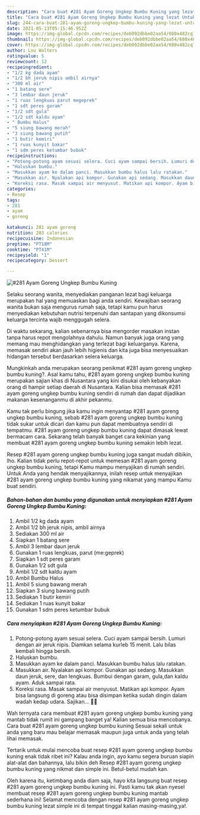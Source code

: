 ```yaml
---
description: "Cara buat #281 Ayam Goreng Ungkep Bumbu Kuning yang lezat Untuk Jualan"
title: "Cara buat #281 Ayam Goreng Ungkep Bumbu Kuning yang lezat Untuk Jualan"
slug: 244-cara-buat-281-ayam-goreng-ungkep-bumbu-kuning-yang-lezat-untuk-jualan
date: 2021-05-13T05:15:46.952Z
image: https://img-global.cpcdn.com/recipes/deb092dbbe02aa54/680x482cq70/281-ayam-goreng-ungkep-bumbu-kuning-foto-resep-utama.jpg
thumbnail: https://img-global.cpcdn.com/recipes/deb092dbbe02aa54/680x482cq70/281-ayam-goreng-ungkep-bumbu-kuning-foto-resep-utama.jpg
cover: https://img-global.cpcdn.com/recipes/deb092dbbe02aa54/680x482cq70/281-ayam-goreng-ungkep-bumbu-kuning-foto-resep-utama.jpg
author: Lou Walters
ratingvalue: 5
reviewcount: 12
recipeingredient:
- "1/2 kg dada ayam"
- "1/2 bh jeruk nipis ambil airnya"
- "300 ml air"
- "1 batang sere"
- "3 lembar daun jeruk"
- "1 ruas lengkuas parut megeprek"
- "1 sdt peres garam"
- "1/2 sdt gula"
- "1/2 sdt kaldu ayam"
- " Bumbu Halus"
- "5 siung bawang merah"
- "3 siung bawang putih"
- "1 butir kemiri"
- "1 ruas kunyit bakar"
- "1 sdm peres ketumbar bubuk"
recipeinstructions:
- "Potong-potong ayam sesuai selera. Cuci ayam sampai bersih. Lumuri dengan air jeruk nipis. Diamkan selama kurleb 15 menit. Lalu bilas kembali hingga bersih."
- "Haluskan bumbu."
- "Masukkan ayam ke dalam panci. Masukkan bumbu halus lalu ratakan."
- "Masukkan air. Nyalakan api kompor. Gunakan api sedang. Masukkan daun jeruk, sere, dan lengkuas. Bumbui dengan garam, gula,dan kaldu ayam. Aduk sampai rata."
- "Koreksi rasa. Masak sampai air menyusut. Matikan api kompor. Ayam bisa langsung di goreng atau bisa disimpan ketika sudah dingin dalam wadah kedap udara. Sajikan... 👩‍🍳"
categories:
- Resep
tags:
- 281
- ayam
- goreng

katakunci: 281 ayam goreng 
nutrition: 203 calories
recipecuisine: Indonesian
preptime: "PT18M"
cooktime: "PT41M"
recipeyield: "1"
recipecategory: Dessert

---
```



![#281 Ayam Goreng Ungkep Bumbu Kuning](https://img-global.cpcdn.com/recipes/deb092dbbe02aa54/680x482cq70/281-ayam-goreng-ungkep-bumbu-kuning-foto-resep-utama.jpg)

Selaku seorang wanita, menyediakan panganan lezat bagi keluarga merupakan hal yang memuaskan bagi anda sendiri. Kewajiban seorang  wanita bukan saja mengurus rumah saja, tetapi kamu pun harus menyediakan kebutuhan nutrisi terpenuhi dan santapan yang dikonsumsi keluarga tercinta wajib menggugah selera.

Di waktu  sekarang, kalian sebenarnya bisa mengorder masakan instan tanpa harus repot mengolahnya dahulu. Namun banyak juga orang yang memang mau menghidangkan yang terlezat bagi keluarganya. Karena, memasak sendiri akan jauh lebih higienis dan kita juga bisa menyesuaikan hidangan tersebut berdasarkan selera keluarga. 



Mungkinkah anda merupakan seorang penikmat #281 ayam goreng ungkep bumbu kuning?. Asal kamu tahu, #281 ayam goreng ungkep bumbu kuning merupakan sajian khas di Nusantara yang kini disukai oleh kebanyakan orang di hampir setiap daerah di Nusantara. Kalian bisa memasak #281 ayam goreng ungkep bumbu kuning sendiri di rumah dan dapat dijadikan makanan kesenanganmu di akhir pekanmu.

Kamu tak perlu bingung jika kamu ingin menyantap #281 ayam goreng ungkep bumbu kuning, sebab #281 ayam goreng ungkep bumbu kuning tidak sukar untuk dicari dan kamu pun dapat membuatnya sendiri di tempatmu. #281 ayam goreng ungkep bumbu kuning dapat dimasak lewat bermacam cara. Sekarang telah banyak banget cara kekinian yang membuat #281 ayam goreng ungkep bumbu kuning semakin lebih lezat.

Resep #281 ayam goreng ungkep bumbu kuning juga sangat mudah dibikin, lho. Kalian tidak perlu repot-repot untuk memesan #281 ayam goreng ungkep bumbu kuning, tetapi Kamu mampu menyajikan di rumah sendiri. Untuk Anda yang hendak menyajikannya, inilah resep untuk menyajikan #281 ayam goreng ungkep bumbu kuning yang nikamat yang mampu Kamu buat sendiri.

<!--inarticleads1-->

##### Bahan-bahan dan bumbu yang digunakan untuk menyiapkan #281 Ayam Goreng Ungkep Bumbu Kuning:

1. Ambil 1/2 kg dada ayam
1. Ambil 1/2 bh jeruk nipis, ambil airnya
1. Sediakan 300 ml air
1. Siapkan 1 batang sere
1. Ambil 3 lembar daun jeruk
1. Gunakan 1 ruas lengkuas, parut (me:geprek)
1. Siapkan 1 sdt peres garam
1. Gunakan 1/2 sdt gula
1. Ambil 1/2 sdt kaldu ayam
1. Ambil  Bumbu Halus
1. Ambil 5 siung bawang merah
1. Siapkan 3 siung bawang putih
1. Sediakan 1 butir kemiri
1. Sediakan 1 ruas kunyit bakar
1. Gunakan 1 sdm peres ketumbar bubuk




<!--inarticleads2-->

##### Cara menyiapkan #281 Ayam Goreng Ungkep Bumbu Kuning:

1. Potong-potong ayam sesuai selera. Cuci ayam sampai bersih. Lumuri dengan air jeruk nipis. Diamkan selama kurleb 15 menit. Lalu bilas kembali hingga bersih.
1. Haluskan bumbu.
1. Masukkan ayam ke dalam panci. Masukkan bumbu halus lalu ratakan.
1. Masukkan air. Nyalakan api kompor. Gunakan api sedang. Masukkan daun jeruk, sere, dan lengkuas. Bumbui dengan garam, gula,dan kaldu ayam. Aduk sampai rata.
1. Koreksi rasa. Masak sampai air menyusut. Matikan api kompor. Ayam bisa langsung di goreng atau bisa disimpan ketika sudah dingin dalam wadah kedap udara. Sajikan... 👩‍🍳




Wah ternyata cara membuat #281 ayam goreng ungkep bumbu kuning yang mantab tidak rumit ini gampang banget ya! Kalian semua bisa mencobanya. Cara buat #281 ayam goreng ungkep bumbu kuning Sesuai sekali untuk anda yang baru mau belajar memasak maupun juga untuk anda yang telah lihai memasak.

Tertarik untuk mulai mencoba buat resep #281 ayam goreng ungkep bumbu kuning enak tidak ribet ini? Kalau anda ingin, ayo kamu segera buruan siapin alat-alat dan bahannya, lalu bikin deh Resep #281 ayam goreng ungkep bumbu kuning yang nikmat dan simple ini. Betul-betul mudah kan. 

Oleh karena itu, ketimbang anda diam saja, hayo kita langsung buat resep #281 ayam goreng ungkep bumbu kuning ini. Pasti kamu tak akan nyesel membuat resep #281 ayam goreng ungkep bumbu kuning mantab sederhana ini! Selamat mencoba dengan resep #281 ayam goreng ungkep bumbu kuning lezat simple ini di tempat tinggal kalian masing-masing,ya!.

